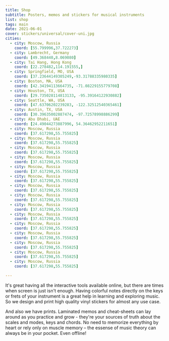 ```yaml
---
title: Shop
subtitle: Posters, memos and stickers for musical instruments
list: shop
tags: main
date: 2021-06-01
cover: stickers/universal/cover-uni.jpg
cities:
  - city: Moscow, Russia
    coord: [55.799996,37.722273]
  - city: Lambrecht, Germany
    coord: [49.368440,8.069080]
  - city: Tai Hang, Hong Kong
    coord: [22.278482,114.191555,]
  - city: Springfield, MO, USA
    coord: [37.23644149305249,-93.31788335980335]
  - city: Boston, MA, USA
    coord: [42.34194113664735, -71.08229155779708]
  - city: Houston, TX, USA
    coord: [29.735028114813133, -95.39164122930882]
  - city: Seattle, WA, USA
    coord: [47.63706202239283, -122.32512540365461]
  - city: Austin, TX, USA
    coord: [30.39635002887474, -97.72578998886299]
  - city: Abu Dhabi, UAE
    coord: [24.49044273887996, 54.36462952211651]
  - city: Moscow, Russia
    coord: [37.617298,55.755825]
  - city: Moscow, Russia
    coord: [37.617298,55.755825]
  - city: Moscow, Russia
    coord: [37.617298,55.755825]
  - city: Moscow, Russia
    coord: [37.617298,55.755825]
  - city: Moscow, Russia
    coord: [37.617298,55.755825]
  - city: Moscow, Russia
    coord: [37.617298,55.755825]
  - city: Moscow, Russia
    coord: [37.617298,55.755825]
  - city: Moscow, Russia
    coord: [37.617298,55.755825]
  - city: Moscow, Russia
    coord: [37.617298,55.755825]
  - city: Moscow, Russia
    coord: [37.617298,55.755825]
  - city: Moscow, Russia
    coord: [37.617298,55.755825]
  - city: Moscow, Russia
    coord: [37.617298,55.755825]
  - city: Moscow, Russia
    coord: [37.617298,55.755825]
  - city: Moscow, Russia
    coord: [37.617298,55.755825]
  - city: Moscow, Russia
    coord: [37.617298,55.755825]

---
```


It's great having all the interactive tools available online, but there are times when screen is just isn't enough. Having colorful notes directly on the keys or frets of your instrument is a great help in learning and exploring music. So we design and print high quality vinyl stickers for almost any use case.

And also we have prints. Laminated memos and cheat-sheets can lay around as you practice and grow - they're your sources of truth about the scales and modes, keys and chords. No need to memorize everything by heart or rely only on muscle memory – the essense of music theory can always be in your pocket. Even offline!


<customer-map />
